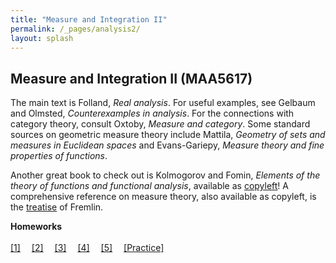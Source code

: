 ```yaml
---
title: "Measure and Integration II"
permalink: /_pages/analysis2/
layout: splash
---
```

<style type="text/css">
figcaption {
    text-align: center;
}

p{
    text-indent: 0;
}
</style>

Measure and Integration II (MAA5617)
----

The main text is Folland, *Real analysis*. For useful examples, see Gelbaum and Olmsted, *Counterexamples in analysis*. For the connections with category theory, consult Oxtoby, *Measure and category*. Some standard sources on geometric measure theory include Mattila, *Geometry of sets and measures in Euclidean spaces* and Evans-Gariepy, *Measure theory and fine properties of functions*.

Another great book to check out is Kolmogorov and Fomin, *Elements of the theory of functions and functional analysis*, available as [copyleft](https://archive.org/details/IntroductoryRealAnalysis/)! A comprehensive reference on measure theory, also available as copyleft, is the [treatise](https://www1.essex.ac.uk/maths/people/fremlin/mt.htm) of Fremlin.

<b>Homeworks</b><br>
<br>
[[1]]({{"/assets/pdf/hw1spring.pdf"}})&emsp;
[[2]]({{"/assets/pdf/hw2spring.pdf"}})&emsp;
[[3]]({{"/assets/pdf/hw3spring.pdf"}})&emsp;
[[4]]({{"/assets/pdf/hw4spring.pdf"}})&emsp;
[[5]]({{"/assets/pdf/hw5spring.pdf"}})&emsp;
[[Practice]]({{"/assets/pdf/hw_practice.pdf"}})<br>
<br>
